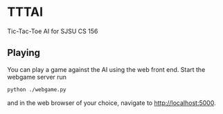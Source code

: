 TTTAI
=====
Tic-Tac-Toe AI for SJSU CS 156

Playing
-----
You can play a game against the AI using the web front end. Start the webgame server run
```sh
python ./webgame.py
```
and in the web browser of your choice, navigate to [http://localhost:5000](http://localhost:5000).